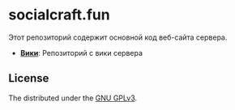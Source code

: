 # socialcraft.fun

Этот репозиторий содержит основной код веб-сайта сервера.

- **[Вики](https://github.com/socialcraftfun/docs)**: Репозиторий с вики сервера

## License

The distributed under the [GNU GPLv3](https://www.gnu.org/licenses/gpl-3.0.html).
